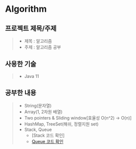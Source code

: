 # Algorithm

## 프로젝트 제목/주제
> - 제목 : 알고리즘
> - 주제 : 알고리즘 공부

## 사용한 기술
> - Java 11

## 공부한 내용 
> - String(문자열)
> - Array(1, 2차원 배열)
> - Two pointers & Sliding window[효율성 O(n^2) -> O(n)]
> - HashMap, TreeSet(해쉬, 정렬지원 set)
> - Stack, Queue
>   - [Stack 코드 확인]
>   - [Queue 코드 확인](https://github.com/ksungsu/algorithm/blob/8ebb75178574a57538ef9cb0f9d9da80479bd333/src/main/java/infrenalgorithm/section05/six/My.java#L8)  
